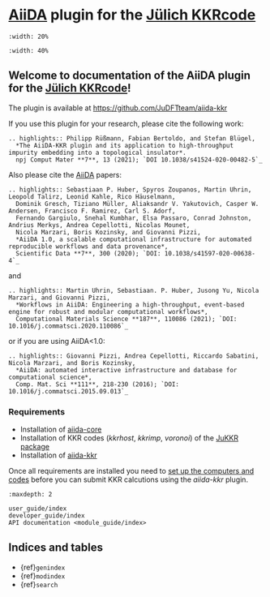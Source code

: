 # [AiiDA] plugin for the [Jülich KKRcode]

```{image} images/juKKR_logo_square_new.jpg
:width: 20%
```

```{image} images/AiiDA_transparent_logo.png
:width: 40%
```

## Welcome to documentation of the AiiDA plugin for the [Jülich KKRcode]!

The plugin is available at <https://github.com/JuDFTteam/aiida-kkr>

If you use this plugin for your research, please cite the following work:

```{eval-rst}
.. highlights:: Philipp Rüßmann, Fabian Bertoldo, and Stefan Blügel,
  *The AiiDA-KKR plugin and its application to high-throughput impurity embedding into a topological insulator*.
  npj Comput Mater **7**, 13 (2021); `DOI 10.1038/s41524-020-00482-5`_

```

Also please cite the [AiiDA] papers:

```{eval-rst}
.. highlights:: Sebastiaan P. Huber, Spyros Zoupanos, Martin Uhrin, Leopold Talirz, Leonid Kahle, Rico Häuselmann,
  Dominik Gresch, Tiziano Müller, Aliaksandr V. Yakutovich, Casper W. Andersen, Francisco F. Ramirez, Carl S. Adorf,
  Fernando Gargiulo, Snehal Kumbhar, Elsa Passaro, Conrad Johnston, Andrius Merkys, Andrea Cepellotti, Nicolas Mounet,
  Nicola Marzari, Boris Kozinsky, and Giovanni Pizzi,
  *AiiDA 1.0, a scalable computational infrastructure for automated reproducible workflows and data provenance*,
  Scientific Data **7**, 300 (2020); `DOI: 10.1038/s41597-020-00638-4`_
```

and

```{eval-rst}
.. highlights:: Martin Uhrin, Sebastiaan. P. Huber, Jusong Yu, Nicola Marzari, and Giovanni Pizzi,
  *Workflows in AiiDA: Engineering a high-throughput, event-based engine for robust and modular computational workflows*,
  Computational Materials Science **187**, 110086 (2021); `DOI: 10.1016/j.commatsci.2020.110086`_
```

or if you are using AiiDA\<1.0:

```{eval-rst}
.. highlights:: Giovanni Pizzi, Andrea Cepellotti, Riccardo Sabatini, Nicola Marzari, and Boris Kozinsky,
  *AiiDA: automated interactive infrastructure and database for computational science*,
  Comp. Mat. Sci **111**, 218-230 (2016); `DOI: 10.1016/j.commatsci.2015.09.013`_

```

### Requirements

- Installation of [aiida-core]
- Installation of KKR codes (*kkrhost*, *kkrimp*, *voronoi*) of the [JuKKR package]
- Installation of [aiida-kkr]

Once all requirements are installed you need to [set up the computers and codes] before you can submit KKR calcutions using the *aiida-kkr* plugin.

```{toctree}
:maxdepth: 2

user_guide/index
developer_guide/index
API documentation <module_guide/index>
```

## Indices and tables

- {ref}`genindex`
- {ref}`modindex`
- {ref}`search`

[aiida]: http://www.aiida.net
[aiida-core]: https://aiida-core.readthedocs.io/en/stable/installation/index.html
[aiida-kkr]: https://github.com/JuDFTteam/aiida-kkr/blob/master/README.md
[doi 10.1038/s41524-020-00482-5]: https://doi.org/10.1038/s41524-020-00482-5
[doi: 10.1016/j.commatsci.2015.09.013]: https://doi.org/10.1016/j.commatsci.2015.09.013
[doi: 10.1016/j.commatsci.2020.110086]: https://doi.org/10.1016/j.commatsci.2020.110086
[doi: 10.1038/s41597-020-00638-4]: https://doi.org/10.1038/s41597-020-00638-4
[judft]: http://www.judft.de/pm/index.php
[jukkr package]: https://iffgit.fz-juelich.de/kkr/jukkr
[jülich kkrcode]: http://jukkr.fz-juelich.de
[set up the computers and codes]: https://aiida-core.readthedocs.io/en/stable/get_started/index.html#setup-of-computers-and-codes
